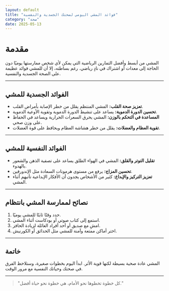 ```yaml
---
layout: default
title: "فوائد المشي اليومي لصحتك الجسدية والنفسية"
category: "صحة"
date: 2025-05-13
---
```


# مقدمة

المشي من أبسط وأفضل التمارين الرياضية التي يمكن لأي شخص ممارستها يوميًا دون الحاجة إلى معدات أو اشتراك في نادٍ رياضي. رغم بساطته، إلا أن للمشي فوائد عظيمة على الصحة الجسدية والنفسية.

---

## الفوائد الجسدية للمشي

- **تعزيز صحة القلب:** المشي المنتظم يقلل من خطر الإصابة بأمراض القلب.
- **تحسين الدورة الدموية:** يساعد على تنشيط الدورة الدموية وتقوية الأوعية الدموية.
- **المساعدة في التحكم بالوزن:** المشي يحرق السعرات الحرارية ويساعد في الحفاظ على وزن صحي.
- **تقوية العظام والعضلات:** يقلل من خطر هشاشة العظام ويحافظ على قوة العضلات.

---

## الفوائد النفسية للمشي

- **تقليل التوتر والقلق:** المشي في الهواء الطلق يساعد على تصفية الذهن والشعور بالهدوء.
- **تحسين المزاج:** يرفع من مستوى هرمونات السعادة مثل الإندورفين.
- **تعزيز التركيز والإبداع:** كثير من الأشخاص يجدون أن الأفكار الإبداعية تأتيهم أثناء المشي.

---

## نصائح لممارسة المشي بانتظام

1. حدد وقتًا ثابتًا للمشي يوميًا.
2. استمع إلى كتاب صوتي أو بودكاست أثناء المشي.
3. امشِ مع صديق أو أحد أفراد العائلة لزيادة الحافز.
4. اختر أماكن ممتعة وآمنة للمشي مثل الحدائق أو الكورنيش.

---

## خاتمة

المشي عادة صحية بسيطة لكنها قوية الأثر. ابدأ اليوم بخطوات صغيرة، وستلاحظ الفرق في صحتك وحياتك النفسية مع مرور الوقت.

---

> "كل خطوة تخطوها نحو الأمام، هي خطوة نحو حياة أفضل."
